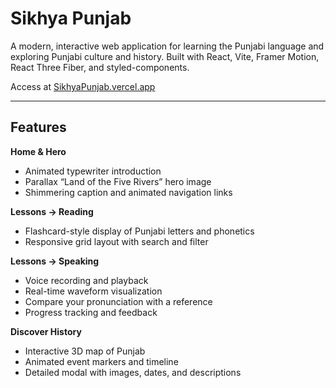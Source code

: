 # Sikhya Punjab

A modern, interactive web application for learning the Punjabi language and exploring Punjabi culture and history. Built with React, Vite, Framer Motion, React Three Fiber, and styled-components.

Access at [SikhyaPunjab.vercel.app](https://sikhyapunjab.vercel.app/)

---

## Features

**Home & Hero**  
- Animated typewriter introduction  
- Parallax “Land of the Five Rivers” hero image  
- Shimmering caption and animated navigation links  

**Lessons → Reading**  
- Flashcard-style display of Punjabi letters and phonetics  
- Responsive grid layout with search and filter  

**Lessons → Speaking**  
- Voice recording and playback  
- Real-time waveform visualization  
- Compare your pronunciation with a reference  
- Progress tracking and feedback  

**Discover History**  
- Interactive 3D map of Punjab  
- Animated event markers and timeline  
- Detailed modal with images, dates, and descriptions  
